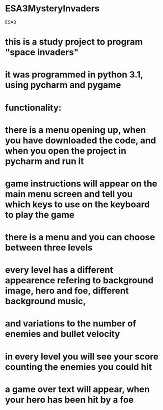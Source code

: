 # ESA3MysteryInvaders
ESA3
# this is a study project to program "space invaders"
# it was programmed in python 3.1, using pycharm and pygame
# functionality:
# there is a menu opening up, when you have downloaded the code, and when you open the project in pycharm and run it
# game instructions will appear on the main menu screen and tell you which keys to use on the keyboard to play the game
# there is a menu and you can choose between three levels
# every level has a different appearence refering to background image, hero and foe, different background music,
# and variations to the number of enemies and bullet velocity
# in every level you will see your score counting the enemies you could hit
# a game over text will appear, when your hero has been hit by a foe


